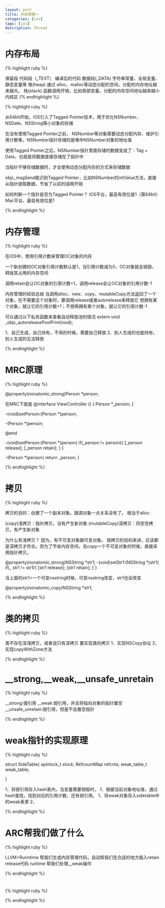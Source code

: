 ```yaml
---
layout: post
title: 内存管理一 
categories: [ios]
tags: [ios]
description: Thread 
---
```


<h1>内存布局</h1>

{% highlight ruby %}

保留段
代码段（_TEXT）      编译后的代码
数据段(_DATA)       字符串常量、全局变量、静态变量等
堆(heap)           通过 alloc、malloc等动态分配的空间，分配的内存地址越来越大。
栈(stack)          函数调用开销，比如局部变量。分配的内存空间地址越来越小
内核区
{% endhighlight %}

{% highlight ruby %}

从64bit开始，iOS引入了Tagged Pointer技术，用于优化NSNumber、NSDate、NSString等小对象的存储

在没有使用Tagged Pointer之前， NSNumber等对象需要动态分配内存、维护引用计数等，NSNumber指针存储的是堆中NSNumber对象的地址值

使用Tagged Pointer之后，NSNumber指针里面存储的数据变成了：Tag + Data，也就是将数据直接存储在了指针中

当指针不够存储数据时，才会使用动态分配内存的方式来存储数据

objc_msgSend能识别Tagged Pointer，比如NSNumber的intValue方法，直接从指针提取数据，节省了以前的调用开销

如何判断一个指针是否为Tagged Pointer？
iOS平台，最高有效位是1（第64bit）
Mac平台，最低有效位是1

{% endhighlight %}


<h1>内存管理</h1>

{% highlight ruby %}

在iOS中，使用引用计数来管理OC对象的内存

一个新创建的OC对象引用计数默认是1，当引用计数减为0，OC对象就会销毁，释放其占用的内存空间

调用retain会让OC对象的引用计数+1，调用release会让OC对象的引用计数-1

内存管理的经验总结
当调用alloc、new、copy、mutableCopy方法返回了一个对象，在不需要这个对象时，要调用release或者autorelease来释放它
想拥有某个对象，就让它的引用计数+1；不想再拥有某个对象，就让它的引用计数-1

可以通过以下私有函数来查看自动释放池的情况
extern void _objc_autoreleasePoolPrint(void);

1、自己生成，自己持有，不用的时候，需要自己释放
2、别人生成的也能持有，别人生成的无法释放

{% endhighlight %}


<h1>MRC原理</h1>

{% highlight ruby %}

@property(nonatomic,strong)Person *person;

在MRC下就是
@interface ViewController ()
{
    Person *_person;
}

-(void)setPerson:(Person *)person;

-(Person *)person;

@end

-(void)setPerson:(Person *)person{
    if(_person != person){
        [_person release];
        [_person retain];
    }
}

-(Person *)person{
    return _person;
}


{% endhighlight %}


<h1>拷贝</h1>

{% highlight ruby %}

拷贝的目的：创建了一个副本对象。跟源对象一点关系没有了。
相当于alloc

(copy)浅拷贝：指针拷贝，没有产生新对象
(mutableCopy)深拷贝：同空空拷贝，有产生新对象

为什么有浅拷贝？
因为，有不可变对象跟可变对象。
按拷贝的目的来讲，应该都是深拷贝才符合。但为了节省内存空间，去copy一个不可变对象的时候，直接采用指针拷贝。


@property(nonatomic,strong)NSString *str1; 
-(void)setStr1:(NSString *)str1{
    if(_ str1 != str1){
        [str1 release];
        [str1 retain];
    }
}

当上面的str1=一个可变nsstring时候，可变nsstring改变，str1也会改变

@property(nonatomic,copy)NSString *str1;


{% endhighlight %}



<h1> 类的拷贝 </h1>

{% highlight ruby %}

类不存在深浅拷贝，或者说只有深拷贝
要实现类的拷贝
1、实现NSCopy协议
2、实现copyWithZone方法

{% endhighlight %}





<h1>__strong,__weak,__unsafe_unretain</h1>

{% highlight ruby %}

__strong:强引用
__weak:弱引用，并且将指向对象的指针置空
__unsafe_unretain:弱引用，但是不会置空指针

{% endhighlight %}


<h1>weak指针的实现原理</h1>

{% highlight ruby %}

struct SideTable{
	spinlock_t slock;
	RefcountMap refcnts;
	weak_table_t weak_table;

}

1、将弱引用存入hash表内，当变量需要销毁时，
1、根据当前对象地址值，通过hash查找，找到对应的引用计数，还有弱引用。
1、将weak对象存入sidetable中的weak表里
2、

{% endhighlight %}

<h1>ARC帮我们做了什么</h1>

{% highlight ruby %}

LLVM+Runntime
帮我们生成内存管理代码，自动帮我们在合适的地方插入retain release代码
 runtime 帮我们处理__weak操作

{% endhighlight %}


<h1></h1>

{% highlight ruby %}

{% endhighlight %}















